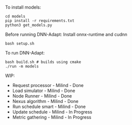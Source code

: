 To install models:
```
cd models
pip install -r requirements.txt
python3 get_models.py
```

Before running DNN-Adapt:
Install onnx-runtime and cudnn
```
bash setup.sh
```

To run DNN-Adapt:
```
bash build.sh # builds using cmake
./run -m models
```

WIP:
* Request processor  - Milind - Done
* Load simulator     - Milind - Done
* Node Runner        - Milind - Done
* Nexus algorithm    - Milind - Done
* Run schedule smart - Milind - Done
* Update schedule    - Milind - In Progress
* Metric gathering   - Milind - In Progress